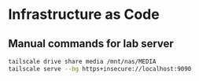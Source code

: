 # Infrastructure as Code

## Manual commands for lab server

```bash
tailscale drive share media /mnt/nas/MEDIA
tailscale serve --bg https+insecure://localhost:9090
```
